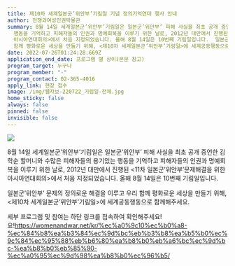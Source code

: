 ```yaml
---
title: 제10차 세계일본군’위안부’기림일 기념 정의기억연대 행사 안내
author: 전쟁과여성인권박물관
summary: 8월 14일 세계일본군’위안부’기림일은 일본군’위안부’ 피해 사실을 최초 공개 증언한 김학순 할머니와 수많은 피해자들의 용기있는
  행동을 기억하고 피해자들의 인권과 명예회복을 이루기 위한 날로, 2012년 대만에서 진행된 <11차 일본군’위안부’문제해결을 위한
  아시아연대회의>에서 처음 지정되었습니다. 올해 8월 14일은 10번째 기림일입니다.  일본군’위안부’ 문제의 정의로운 해결을 이루고 우리
  함께 평화로운 세상을 만들기 위해, <제10차 세계일본군’위안부’기림일>에 세계공동행동으로 함께해주세요.
date: 2022-07-26T01:24:28.669Z
application_end_date: 프로그램 별 상이(본문 참고)
program_target: 누구나
program_member: "-"
program_contact: 02-365-4016
apply_link: 현장 접수
image: /img/웹자보-220722_기림일-전체.jpg
home_sticky: false
always: false
pinned: false
invisible: false
---
```

![](/img/웹자보-220722_기림일-전체.jpg)

8월 14일 세계일본군’위안부’기림일은 일본군’위안부’ 피해 사실을 최초 공개 증언한 김학순 할머니와 수많은 피해자들의 용기있는 행동을 기억하고 피해자들의 인권과 명예회복을 이루기 위한 날로, 2012년 대만에서 진행된 <11차 일본군’위안부’문제해결을 위한 아시아연대회의>에서 처음 지정되었습니다. 올해 8월 14일은 10번째 기림일입니다.

일본군’위안부’ 문제의 정의로운 해결을 이루고 우리 함께 평화로운 세상을 만들기 위해, <제10차 세계일본군’위안부’기림일>에 세계공동행동으로 함께해주세요.

세부 프로그램 및 참여는 하단 링크를 접속하여 확인해주세요!요!<https://womenandwar.net/kr/%ec%a0%9c10%ec%b0%a8-%ec%84%b8%ea%b3%84%ec%9d%bc%eb%b3%b8%ea%b5%b0%ec%9c%84%ec%95%88%eb%b6%80%ea%b8%b0%eb%a6%bc%ec%9d%bc-%ea%b8%b0%eb%85%90-%ec%a0%95%ec%9d%98%ea%b8%b0%ec%96%b5/>
